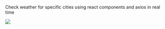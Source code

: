 Check weather for specific cities using react components and axios in real time

<img src="https://i.ibb.co/wcBxTWF/2er3re2.png">
